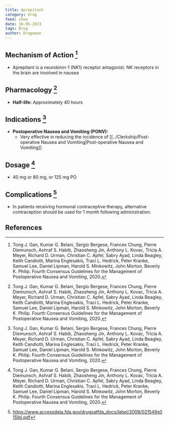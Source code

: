 ```yaml
---
title: Aprepitant
category: drug
feed: show
date: 16-05-2023
tags: Drug 
author: Dragoman
---
```


## Mechanism of Action [^1]
- Aprepitant is a  neurokinin-1 (NK1) receptor antagonist. NK receptors in the brain are involved in nausea

## Pharmacology [^1]
- **Half-life:** Approximately 40 hours
## Indications [^1]
- **Postoperative Nausea and Vomiting (PONV):**
  - Very effective in reducing the incidence of [[../Clerkship/Post-operative Nausea and Vomiting|Post-operative Nausea and Vomiting]]
## Dosage [^1]
- 40 mg or 80 mg, or 125 mg PO

## Complications [^2]
- In patients receiving hormonal contraceptive therapy, alternative contraception should be used for 1 month following administration. 
## References
[^1]: Tong J. Gan, Kumar G. Belani, Sergio Bergese, Frances Chung, Pierre Diemunsch, Ashraf S. Habib, Zhaosheng Jin, Anthony L. Kovac, Tricia A. Meyer, Richard D. Urman, Christian C. Apfel, Sabry Ayad, Linda Beagley, Keith Candiotti, Marina Englesakis, Traci L. Hedrick, Peter Kranke, Samuel Lee, Daniel Lipman, Harold S. Minkowitz, John Morton, Beverly K. Philip. Fourth Consensus Guidelines for the Management of Postoperative Nausea and Vomiting, 2020.
[^2]: https://www.accessdata.fda.gov/drugsatfda_docs/label/2008/021549s015lbl.pdf
